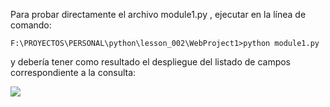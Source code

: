 Para probar directamente el archivo module1.py , ejecutar en la línea de comando:

    F:\PROYECTOS\PERSONAL\python\lesson_002\WebProject1>python module1.py
    
y debería tener como resultado el despliegue del listado de campos correspondiente a la consulta:

![](https://raw.githubusercontent.com/ivansaldivar/Python---SQLServer/master/python%20y%20sqlserver/conectando_python_con_sqlserver2.png)
